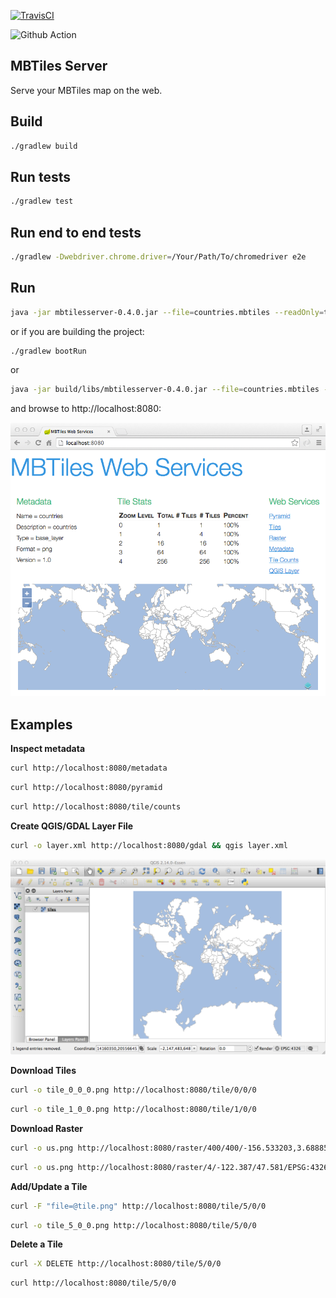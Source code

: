 [![TravisCI](https://travis-ci.org/jericks/MBTilesServer.svg?branch=master)](https://travis-ci.org/jericks/MBTilesServer)

![Github Action](https://github.com/jericks/MBTilesServer/workflows/Build/badge.svg)

MBTiles Server
--------------
Serve your MBTiles map on the web.

Build
-----

```bash
./gradlew build
```

Run tests
--------------------
```bash
./gradlew test
```

Run end to end tests
--------------------
```bash
./gradlew -Dwebdriver.chrome.driver=/Your/Path/To/chromedriver e2e
```

Run
---
```bash
java -jar mbtilesserver-0.4.0.jar --file=countries.mbtiles --readOnly=true
```

or if you are building the project:

```bash
./gradlew bootRun
```

or

```bash
java -jar build/libs/mbtilesserver-0.4.0.jar --file=countries.mbtiles --readOnly=true
```

and browse to http://localhost:8080:

![alt tag](docs/webapp.png)

Examples
--------

**Inspect metadata**

```bash
curl http://localhost:8080/metadata
```

```bash
curl http://localhost:8080/pyramid
```

```bash
curl http://localhost:8080/tile/counts
```

**Create QGIS/GDAL Layer File**

```bash
curl -o layer.xml http://localhost:8080/gdal && qgis layer.xml
```

![alt tag](docs/qgis.png)

**Download Tiles**

```bash
curl -o tile_0_0_0.png http://localhost:8080/tile/0/0/0
```

```bash
curl -o tile_1_0_0.png http://localhost:8080/tile/1/0/0
```

**Download Raster**
```bash
curl -o us.png http://localhost:8080/raster/400/400/-156.533203,3.688855,-50.712891,56.800878
```

```bash
curl -o us.png http://localhost:8080/raster/4/-122.387/47.581/EPSG:4326/400/400
```

**Add/Update a Tile**
```bash
curl -F "file=@tile.png" http://localhost:8080/tile/5/0/0
```

```bash
curl -o tile_5_0_0.png http://localhost:8080/tile/5/0/0
```

**Delete a Tile**
```bash
curl -X DELETE http://localhost:8080/tile/5/0/0
```

```bash
curl http://localhost:8080/tile/5/0/0
```
